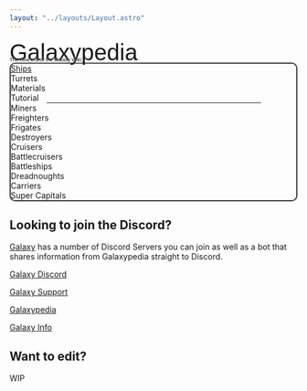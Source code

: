 ```yaml
---
layout: "../layouts/Layout.astro"
---
```

<div class="text-center">

<div class="mb-8 select-none break-words" style="container-type: inline-size;">
    <div class="text-white tracking-widest -mb-4" style="font-size: 8cqw; font-family: 'Rocket Rinder', Arial; text-shadow: white 0 0 15px; margin-bottom: -0.4em;">Galaxypedia</div>
    <div class="text-white m-none" style="font-size: 1.8cqw; font-family: 'ethno centric', Arial; text-shadow: white 0 0 5px;">The new era of the Galaxy Wiki</div>
</div>

<div style="border: 2px solid rgb(48, 52, 54) !important; border-radius: 10px;">
<div class="flex flex-row justify-center flex-wrap gap-3 m-3">
<div class="flex-initial hover:scale-125 transition-all border border-black transform-gpu will-change-transform cursor-pointer">
<a href="/wiki/ships">Ships</a>
</div>
<div class="flex-initial self-auto border border-black">
Turrets
</div>
<div class="border border-black">
Materials
</div>
<div class="border border-black">
Tutorial
</div>
</div>
<hr style="margin: auto; width: 75%;">
<div class="flex flex-row justify-center flex-wrap gap-3 m-3">
<div class="border border-black">
Miners
</div>
<div class="border border-black">
Freighters
</div>
<div class="border border-black">
Frigates
</div>
<div class="border border-black">
Destroyers
</div>
<div class="border border-black">
Cruisers
</div>
<div class="border border-black">
Battlecruisers
</div>
<div class="border border-black">
Battleships
</div>
<div class="border border-black">
Dreadnoughts
</div>
<div class="border border-black">
Carriers
</div>
<div class="border border-black">
Super Capitals
</div>
</div>
</div>

## Looking to join the Discord?

[Galaxy](https://galaxy.casa/) has a number of Discord Servers you can join as well as a bot that shares information from Galaxypedia straight to Discord.

[Galaxy Discord](https://galaxy.galaxypedia.org)

[Galaxy Support](https://support.galaxypedia.org/)

[Galaxypedia](https://discord.galaxypedia.org/)

[Galaxy Info](https://info.galaxy.casa/)

## Want to edit?

WIP
</div>
